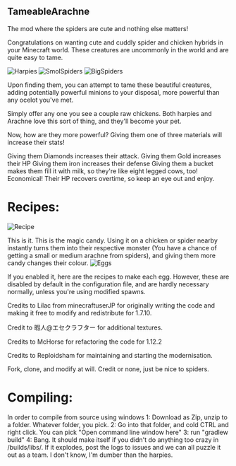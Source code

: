  ## TameableArachne
The mod where the spiders are cute and nothing else matters!



Congratulations on wanting cute and cuddly spider and chicken hybrids in your Minecraft world. These creatures are uncommonly in the world and are quite easy to tame.

![Harpies](https://i.imgur.com/JumWJHU.png)
![SmolSpiders](https://i.imgur.com/mYpylfH.png)
![BigSpiders](https://i.imgur.com/xiW6f9L.png)

Upon finding them, you can attempt to tame these beautiful creatures, adding potentially powerful minions to your disposal, more powerful than any ocelot you've met.

 Simply offer any one you see a couple raw chickens. Both harpies and Arachne love this sort of thing, and they'll become your pet.

 Now, how are they more powerful? Giving them one of three materials will increase their stats!

Giving them Diamonds increases their attack.
Giving them Gold increases their HP
Giving them iron increases their defense
Giving them a bucket makes them fill it with milk, so they're like eight legged cows, too! Economical!
Their HP recovers overtime, so keep an eye out and enjoy.



# Recipes:
![Recipe](https://i.imgur.com/SDmhN8n.png)

This is it. This is the magic candy. Using it on a chicken or spider nearby instantly turns them into their respective monster (You have a chance of getting a small or medium arachne from spiders), and giving them more candy changes their colour.
![Eggs](https://i.imgur.com/JqZoIWP.png)

If you enabled it, here are the recipes to make each egg. However, these are disabled by default in the configuration file, and are hardly necessary normally, unless you're using modified spawns.



Credits to Lilac from minecraftuserJP for originally writing the code and making it free to modify and redistribute for 1.7.10.

Credit to 暇人@エセクラフター  for additional textures.

Credits to McHorse for refactoring the code for 1.12.2

Credits to Reploidsham for maintaining and starting the modernisation.

Fork, clone, and modify at will. Credit or none, just be nice to spiders.



# Compiling:
In order to compile from source using windows
1: Download as Zip, unzip to a folder. Whatever folder, you pick.
2: Go into that folder, and cold CTRL and right click. You can pick "Open command line window here"
3: run "gradlew build"
4: Bang. It should make itself if you didn't do anything too crazy in /builds/libs/. If it explodes, post the logs to issues and we can all puzzle it out as a team. I don't know, I'm dumber than the harpies.
